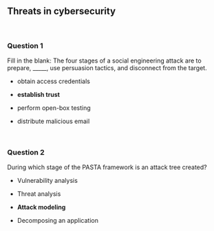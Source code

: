 ## Threats in cybersecurity


<br>

### Question 1

Fill in the blank: The four stages of a social engineering attack are to prepare, _____, use persuasion tactics, and disconnect from the target.

* obtain access credentials

* **establish trust**

* perform open-box testing

* distribute malicious email


<br>

### Question 2

During which stage of the PASTA framework is an attack tree created?

* Vulnerability analysis

* Threat analysis

* **Attack modeling**

* Decomposing an application